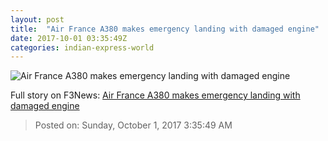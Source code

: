 ```yaml
---
layout: post
title:  "Air France A380 makes emergency landing with damaged engine"
date: 2017-10-01 03:35:49Z
categories: indian-express-world
---
```


![Air France A380 makes emergency landing with damaged engine](http://images.indianexpress.com/2015/12/air-france-759.jpg?w=759)




Full story on F3News: [Air France A380 makes emergency landing with damaged engine](http://www.f3nws.com/n/h3zkME)

> Posted on: Sunday, October 1, 2017 3:35:49 AM
